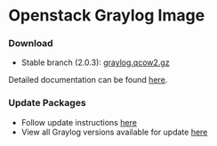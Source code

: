 Openstack Graylog Image
========================

### Download

  * Stable branch (2.0.3): [graylog.qcow2.gz](http://packages.graylog2.org/releases/graylog-omnibus/qcow2/graylog-2.0.3-1.qcow2.gz)

Detailed documentation can be found [here](http://docs.graylog.org/en/latest/pages/installation/openstack.html).

### Update Packages

  * Follow update instructions [here](http://docs.graylog.org/en/2.0/pages/installation/graylog_ctl.html#upgrade-graylog)
  * View all Graylog versions available for update [here](https://packages.graylog2.org/appliances/ubuntu)
